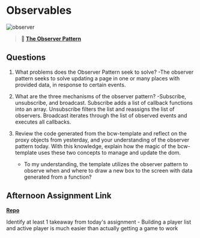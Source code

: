 # Observables

![observer](https://bcw.blob.core.windows.net/public/img/journals/8014045611652045)

> **📖 [The Observer Pattern](https://codeworksacademy.com/fs-student-guide/resources/wk3/04-Observer-Pattern)**

## Questions

1. What problems does the Observer Pattern seek to solve?
    -The observer pattern seeks to solve updating a page in one or many places with provided data, in response to certain events. 

2. What are the three mechanisms of the observer pattern?
    -Subscribe, unsubscribe, and broadcast. Subscribe adds a list of callback functions into an array. Unsubscribe filters the list and reassigns the list of observers. Broadcast iterates through the list of observed events and executes all callbacks.

3. Review the code generated from the bcw-template and reflect on the proxy objects from yesterday, and your understanding of the observer pattern today. With this knowledge, explain how the magic of the bcw-template uses these two concepts to manage and update the dom.
    - To my understanding, the template utilizes the observer pattern to observe when and where to draw a new box to the screen with data generated from a function? 

## Afternoon Assignment Link

**[Repo](https://github.com/Jacobzeme8/FruitSalad)**

Identify at least 1 takeaway from today's assignment
    - Building a player list and active player is much easier than actually getting a game to work
